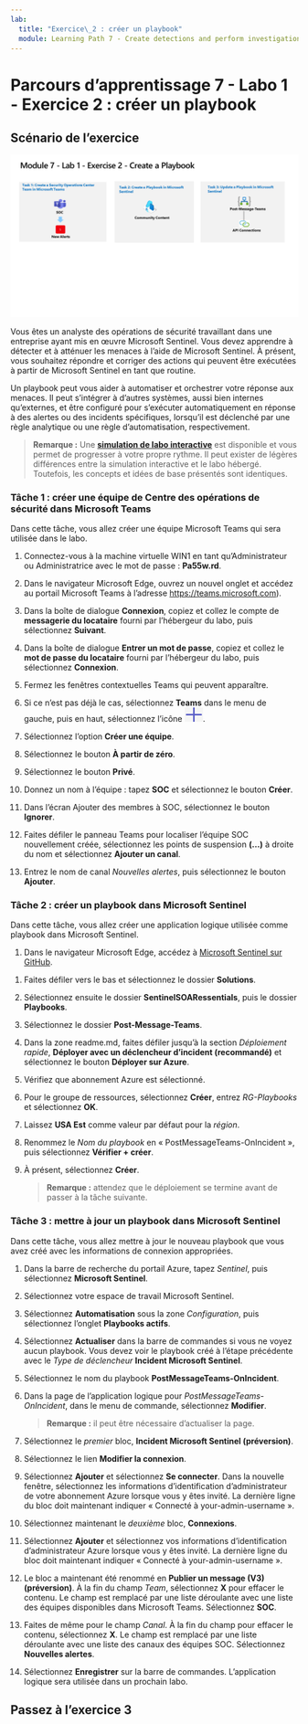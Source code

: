 ```yaml
---
lab:
  title: "Exercice\_2 : créer un playbook"
  module: Learning Path 7 - Create detections and perform investigations using Microsoft Sentinel
---
```


# Parcours d’apprentissage 7 - Labo 1 - Exercice 2 : créer un playbook

## Scénario de l’exercice

![Vue d’ensemble du labo](../Media/SC-200-Lab_Diagrams_Mod7_L1_Ex2.png)

Vous êtes un analyste des opérations de sécurité travaillant dans une entreprise ayant mis en œuvre Microsoft Sentinel. Vous devez apprendre à détecter et à atténuer les menaces à l’aide de Microsoft Sentinel. À présent, vous souhaitez répondre et corriger des actions qui peuvent être exécutées à partir de Microsoft Sentinel en tant que routine.

Un playbook peut vous aider à automatiser et orchestrer votre réponse aux menaces. Il peut s’intégrer à d’autres systèmes, aussi bien internes qu’externes, et être configuré pour s’exécuter automatiquement en réponse à des alertes ou des incidents spécifiques, lorsqu’il est déclenché par une règle analytique ou une règle d’automatisation, respectivement. 

>**Remarque :** Une **[simulation de labo interactive](https://mslabs.cloudguides.com/guides/SC-200%20Lab%20Simulation%20-%20Create%20a%20playbook)** est disponible et vous permet de progresser à votre propre rythme. Il peut exister de légères différences entre la simulation interactive et le labo hébergé. Toutefois, les concepts et idées de base présentés sont identiques.

### Tâche 1 : créer une équipe de Centre des opérations de sécurité dans Microsoft Teams

Dans cette tâche, vous allez créer une équipe Microsoft Teams qui sera utilisée dans le labo.

1. Connectez-vous à la machine virtuelle WIN1 en tant qu’Administrateur ou Administratrice avec le mot de passe : **Pa55w.rd**.  

1. Dans le navigateur Microsoft Edge, ouvrez un nouvel onglet et accédez au portail Microsoft Teams à l’adresse https://teams.microsoft.com).

1. Dans la boîte de dialogue **Connexion**, copiez et collez le compte de **messagerie du locataire** fourni par l’hébergeur du labo, puis sélectionnez **Suivant**.

1. Dans la boîte de dialogue **Entrer un mot de passe**, copiez et collez le **mot de passe du locataire** fourni par l’hébergeur du labo, puis sélectionnez **Connexion**.

1. Fermez les fenêtres contextuelles Teams qui peuvent apparaître.

1. Si ce n’est pas déjà le cas, sélectionnez **Teams** dans le menu de gauche, puis en haut, sélectionnez l’icône ![plus sign icon](../Media/plus-sign-icon-lab.png).

1. Sélectionnez l’option **Créer une équipe**.

1. Sélectionnez le bouton **À partir de zéro**.

1. Sélectionnez le bouton **Privé**.

1. Donnez un nom à l’équipe : tapez **SOC** et sélectionnez le bouton **Créer**.

1. Dans l’écran Ajouter des membres à SOC, sélectionnez le bouton **Ignorer**. 

1. Faites défiler le panneau Teams pour localiser l’équipe SOC nouvellement créée, sélectionnez les points de suspension **(…)** à droite du nom et sélectionnez **Ajouter un canal**.

1. Entrez le nom de canal *Nouvelles alertes*, puis sélectionnez le bouton **Ajouter**.


### Tâche 2 : créer un playbook dans Microsoft Sentinel

Dans cette tâche, vous allez créer une application logique utilisée comme playbook dans Microsoft Sentinel.

1. Dans le navigateur Microsoft Edge, accédez à [Microsoft Sentinel sur GitHub](https://github.com/Azure/Azure-Sentinel).

<!--- the Azure portal at https://portal.azure.com.

1. In the **Sign in** dialog box, copy and paste in the **Tenant Email** account provided by your lab hosting provider and then select **Next**.

1. In the **Enter password** dialog box, copy and paste in the **Tenant Password** provided by your lab hosting provider and then select **Sign in**.

1. In the Search bar of the Azure portal, type *Sentinel*, then select **Microsoft Sentinel**.

1. Select your Microsoft Sentinel Workspace you created earlier.

1. Select the **Community** page under the *Content management* area on the left side of the page.

1. On the right pane, select the **Onboard community content** link. This opens a new tab in the Microsoft Edge Browser for Microsoft Sentinel GitHub content. **Hint:** You might need to scroll right to see the link. Alternatively, follow this link instead: [Microsoft Sentinel on GitHub](https://github.com/Azure/Azure-Sentinel). --->

1. Faites défiler vers le bas et sélectionnez le dossier **Solutions**.

1. Sélectionnez ensuite le dossier **SentinelSOARessentials**, puis le dossier **Playbooks**.

1. Sélectionnez le dossier **Post-Message-Teams**.

1. Dans la zone readme.md, faites défiler jusqu’à la section *Déploiement rapide*, **Déployer avec un déclencheur d’incident (recommandé)** et sélectionnez le bouton **Déployer sur Azure**.  

1. Vérifiez que abonnement Azure est sélectionné.

1. Pour le groupe de ressources, sélectionnez **Créer**, entrez *RG-Playbooks* et sélectionnez **OK**.

1. Laissez **USA Est** comme valeur par défaut pour la *région*.

1. Renommez le *Nom du playbook* en « PostMessageTeams-OnIncident », puis sélectionnez **Vérifier + créer**.

1. À présent, sélectionnez **Créer**. 

    >**Remarque :** attendez que le déploiement se termine avant de passer à la tâche suivante.

### Tâche 3 : mettre à jour un playbook dans Microsoft Sentinel

Dans cette tâche, vous allez mettre à jour le nouveau playbook que vous avez créé avec les informations de connexion appropriées.

1. Dans la barre de recherche du portail Azure, tapez *Sentinel*, puis sélectionnez **Microsoft Sentinel**.

1. Sélectionnez votre espace de travail Microsoft Sentinel.

1. Sélectionnez **Automatisation** sous la zone *Configuration*, puis sélectionnez l’onglet **Playbooks actifs**.

1. Sélectionnez **Actualiser** dans la barre de commandes si vous ne voyez aucun playbook. Vous devez voir le playbook créé à l’étape précédente avec le *Type de déclencheur* **Incident Microsoft Sentinel**.

1. Sélectionnez le nom du playbook **PostMessageTeams-OnIncident**.

1. Dans la page de l’application logique pour *PostMessageTeams-OnIncident*, dans le menu de commande, sélectionnez **Modifier**.

    >**Remarque :** il peut être nécessaire d’actualiser la page.

1. Sélectionnez le *premier* bloc, **Incident Microsoft Sentinel (préversion)**.

1. Sélectionnez le lien **Modifier la connexion**.

1. Sélectionnez **Ajouter** et sélectionnez **Se connecter**. Dans la nouvelle fenêtre, sélectionnez les informations d’identification d’administrateur de votre abonnement Azure lorsque vous y êtes invité. La dernière ligne du bloc doit maintenant indiquer « Connecté à your-admin-username ».

1. Sélectionnez maintenant le *deuxième* bloc, **Connexions**.

1. Sélectionnez **Ajouter** et sélectionnez vos informations d’identification d’administrateur Azure lorsque vous y êtes invité. La dernière ligne du bloc doit maintenant indiquer « Connecté à your-admin-username ».

1. Le bloc a maintenant été renommé en **Publier un message (V3)(préversion)**. À la fin du champ *Team*, sélectionnez **X** pour effacer le contenu. Le champ est remplacé par une liste déroulante avec une liste des équipes disponibles dans Microsoft Teams. Sélectionnez **SOC**.

1. Faites de même pour le champ *Canal*. À la fin du champ pour effacer le contenu, sélectionnez **X**. Le champ est remplacé par une liste déroulante avec une liste des canaux des équipes SOC. Sélectionnez **Nouvelles alertes**.

1. Sélectionnez **Enregistrer** sur la barre de commandes. L’application logique sera utilisée dans un prochain labo.

## Passez à l’exercice 3
